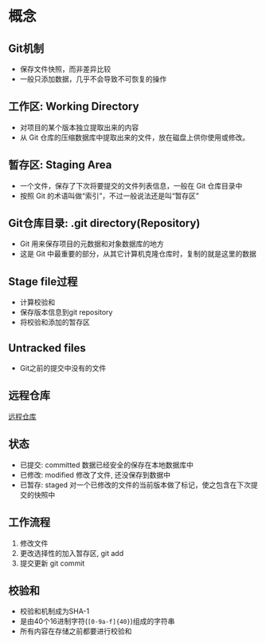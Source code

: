 # 概念

## Git机制

- 保存文件快照，而非差异比较
- 一般只添加数据，几乎不会导致不可恢复的操作

## 工作区: Working Directory

- 对项目的某个版本独立提取出来的内容
- 从 Git 仓库的压缩数据库中提取出来的文件，放在磁盘上供你使用或修改。

## 暂存区: Staging Area

- 一个文件，保存了下次将要提交的文件列表信息，一般在 Git 仓库目录中
- 按照 Git 的术语叫做“索引”，不过一般说法还是叫“暂存区”

## Git仓库目录: .git directory(Repository)

- Git 用来保存项目的元数据和对象数据库的地方
- 这是 Git 中最重要的部分，从其它计算机克隆仓库时，复制的就是这里的数据

## Stage file过程

- 计算校验和
- 保存版本信息到git repository
- 将校验和添加的暂存区

## Untracked files

- Git之前的提交中没有的文件

## 远程仓库

[远程仓库](Git_Remote.md)

## 状态

- 已提交: committed 数据已经安全的保存在本地数据库中
- 已修改: modified 修改了文件, 还没保存到数据中
- 已暂存: staged 对一个已修改的文件的当前版本做了标记，使之包含在下次提交的快照中

## 工作流程

1. 修改文件
2. 更改选择性的加入暂存区, git add
3. 提交更新 git commit

## 校验和

- 校验和机制成为SHA-1
- 是由40个16进制字符(`[0-9a-f]{40}`)组成的字符串
- 所有内容在存储之前都要进行校验和

